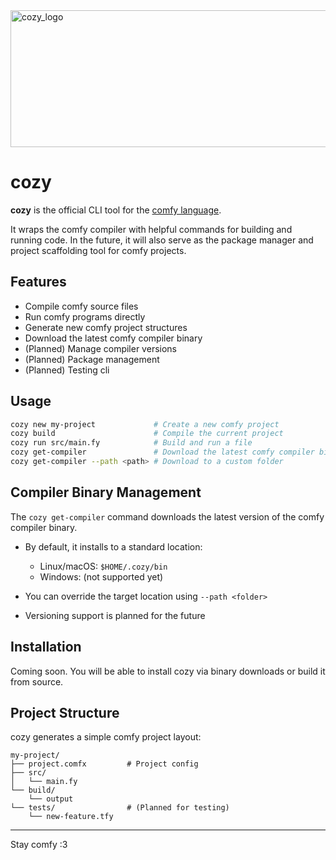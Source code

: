 <img width="993" height="219" alt="cozy_logo" src="https://github.com/user-attachments/assets/df00e491-d936-4090-b1e1-0273be7cc295" />

# cozy

**cozy** is the official CLI tool for the [comfy language](https://github.com/comfy-lang/comfy).

It wraps the comfy compiler with helpful commands for building and running code. In the future, it will also serve as the package manager and project scaffolding tool for comfy projects.

## Features

* Compile comfy source files
* Run comfy programs directly
* Generate new comfy project structures
* Download the latest comfy compiler binary
* (Planned) Manage compiler versions
* (Planned) Package management
* (Planned) Testing cli

## Usage

```bash
cozy new my-project             # Create a new comfy project
cozy build                      # Compile the current project
cozy run src/main.fy            # Build and run a file
cozy get-compiler               # Download the latest comfy compiler binary
cozy get-compiler --path <path> # Download to a custom folder
```

## Compiler Binary Management

The `cozy get-compiler` command downloads the latest version of the comfy compiler binary.

* By default, it installs to a standard location:

  * Linux/macOS: `$HOME/.cozy/bin`
  * Windows: (not supported yet)
* You can override the target location using `--path <folder>`
* Versioning support is planned for the future

## Installation

Coming soon. You will be able to install cozy via binary downloads or build it from source.

## Project Structure

cozy generates a simple comfy project layout:

```
my-project/
├── project.comfx         # Project config
├── src/
│   └── main.fy
└── build/
    └── output
└── tests/                # (Planned for testing)
    └── new-feature.tfy
```

---

Stay comfy :3
